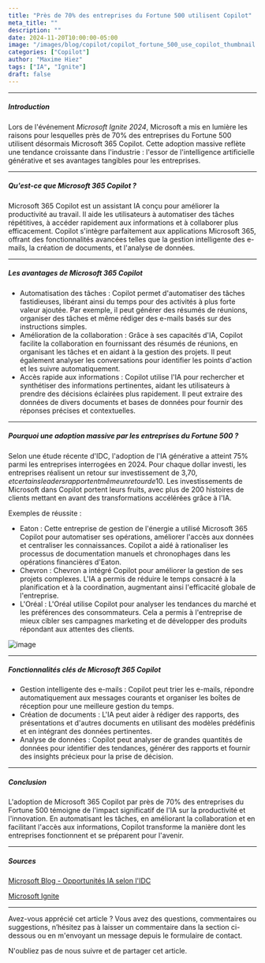 ```yaml
---
title: "Près de 70% des entreprises du Fortune 500 utilisent Copilot"
meta_title: ""
description: ""
date: 2024-11-20T10:00:00-05:00
image: "/images/blog/copilot/copilot_fortune_500_use_copilot_thumbnail.png"
categories: ["Copilot"]
author: "Maxime Hiez"
tags: ["IA", "Ignite"]
draft: false
---
```

---

##### Introduction
Lors de l'événement *Microsoft Ignite 2024*, Microsoft a mis en lumière les raisons pour lesquelles près de 70% des entreprises du Fortune 500 utilisent désormais Microsoft 365 Copilot. Cette adoption massive reflète une tendance croissante dans l'industrie : l'essor de l'intelligence artificielle générative et ses avantages tangibles pour les entreprises.

---

##### Qu'est-ce que Microsoft 365 Copilot ?
Microsoft 365 Copilot est un assistant IA conçu pour améliorer la productivité au travail. Il aide les utilisateurs à automatiser des tâches répétitives, à accéder rapidement aux informations et à collaborer plus efficacement. Copilot s'intègre parfaitement aux applications Microsoft 365, offrant des fonctionnalités avancées telles que la gestion intelligente des e-mails, la création de documents, et l'analyse de données.

---

##### Les avantages de Microsoft 365 Copilot
- Automatisation des tâches : Copilot permet d'automatiser des tâches fastidieuses, libérant ainsi du temps pour des activités à plus forte valeur ajoutée. Par exemple, il peut générer des résumés de réunions, organiser des tâches et même rédiger des e-mails basés sur des instructions simples.
- Amélioration de la collaboration : Grâce à ses capacités d'IA, Copilot facilite la collaboration en fournissant des résumés de réunions, en organisant les tâches et en aidant à la gestion des projets. Il peut également analyser les conversations pour identifier les points d'action et les suivre automatiquement.
- Accès rapide aux informations : Copilot utilise l'IA pour rechercher et synthétiser des informations pertinentes, aidant les utilisateurs à prendre des décisions éclairées plus rapidement. Il peut extraire des données de divers documents et bases de données pour fournir des réponses précises et contextuelles.

---

##### Pourquoi une adoption massive par les entreprises du Fortune 500 ?
Selon une étude récente d'IDC, l'adoption de l'IA générative a atteint 75% parmi les entreprises interrogées en 2024. Pour chaque dollar investi, les entreprises réalisent un retour sur investissement de 3,70$, et certains leaders rapportent même un retour de 10$. Les investissements de Microsoft dans Copilot portent leurs fruits, avec plus de 200 histoires de clients mettant en avant des transformations accélérées grâce à l'IA.

Exemples de réussite :
- Eaton : Cette entreprise de gestion de l'énergie a utilisé Microsoft 365 Copilot pour automatiser ses opérations, améliorer l'accès aux données et centraliser les connaissances. Copilot a aidé à rationaliser les processus de documentation manuels et chronophages dans les opérations financières d'Eaton.
- Chevron : Chevron a intégré Copilot pour améliorer la gestion de ses projets complexes. L'IA a permis de réduire le temps consacré à la planification et à la coordination, augmentant ainsi l'efficacité globale de l'entreprise.
- L'Oréal : L'Oréal utilise Copilot pour analyser les tendances du marché et les préférences des consommateurs. Cela a permis à l'entreprise de mieux cibler ses campagnes marketing et de développer des produits répondant aux attentes des clients.

![image](/images/blog/copilot/copilot_fortune_500_use_copilot_001.png)

---

##### Fonctionnalités clés de Microsoft 365 Copilot
- Gestion intelligente des e-mails : Copilot peut trier les e-mails, répondre automatiquement aux messages courants et organiser les boîtes de réception pour une meilleure gestion du temps.
- Création de documents : L'IA peut aider à rédiger des rapports, des présentations et d'autres documents en utilisant des modèles prédéfinis et en intégrant des données pertinentes.
- Analyse de données : Copilot peut analyser de grandes quantités de données pour identifier des tendances, générer des rapports et fournir des insights précieux pour la prise de décision.

---

##### Conclusion
L'adoption de Microsoft 365 Copilot par près de 70% des entreprises du Fortune 500 témoigne de l'impact significatif de l'IA sur la productivité et l'innovation. En automatisant les tâches, en améliorant la collaboration et en facilitant l'accès aux informations, Copilot transforme la manière dont les entreprises fonctionnent et se préparent pour l'avenir.

---

##### Sources
[Microsoft Blog - Opportunités IA selon l'IDC](https://blogs.microsoft.com/blog/2024/11/12/idcs-2024-ai-opportunity-study-top-five-ai-trends-to-watch)

[Microsoft Ignite](https://ignite.microsoft.com/en-US/home)

---


Avez-vous apprécié cet article ? Vous avez des questions, commentaires ou suggestions, n’hésitez pas à laisser un commentaire dans la section ci-dessous ou en m'envoyant un message depuis le formulaire de contact.

N'oubliez pas de nous suivre et de partager cet article.